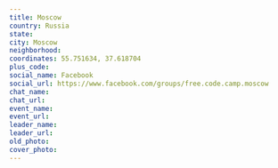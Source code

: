 ```yaml
---
title: Moscow
country: Russia
state: 
city: Moscow
neighborhood: 
coordinates: 55.751634, 37.618704
plus_code:
social_name: Facebook
social_url: https://www.facebook.com/groups/free.code.camp.moscow
chat_name:
chat_url:
event_name:
event_url:
leader_name:
leader_url:
old_photo: 
cover_photo:
---
```

